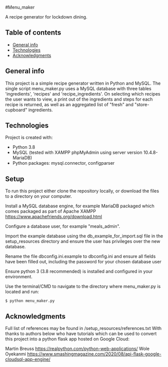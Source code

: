 #Menu_maker

A recipe generator for lockdown dining.

## Table of contents
* [General info](#general-info)
* [Technologies](#technologies)
* [Acknowledgments](#acknowledgments)

## General info
This project is a simple recipe generator written in Python and MySQL. The single script menu_maker.py uses a MySQL database with three tables 'ingredients', 'recipes' and 'recipe_ingredients'. On selecting which recipes the user wants to view, a print out of the ingredients and steps for each recipe is returned, as well as an aggregated list of "fresh" and "store-cupboard" ingredients.
	
## Technologies
Project is created with:
* Python 3.8
* MySQL (tested with XAMPP phpMyAdmin using server version 10.4.8-MariaDB)
* Python packages: mysql.connector, configparser
	
## Setup
To run this project either clone the repository locally, or download the files to a directory on your computer.

Install a MySQL database engine, for example MariaDB packaged which comes packaged as part of Apache XAMPP https://www.apachefriends.org/download.html

Configure a database user, for example "meals_admin".

Import the example database using the db_example_for_import.sql file in the setup_resources directory and ensure the user has privileges over the new database.

Rename the file dbconfig.ini.example to dbconfig.ini and ensure all fields have been filled out, including the password for your chosen database user

Ensure python 3 (3.8 recommended) is installed and configured in your environment.

Use the terminal/CMD to navigate to the directory where menu_maker.py is located and run:

```
$ python menu_maker.py

```

## Acknowledgments
Full list of references may be found in /setup_resources/references.txt
With thanks to authors below who have tutorials which can be used to convert this project into a python flask app hosted on Google Cloud:

Martin Breuss https://realpython.com/python-web-applications/
Wole Oyekanmi https://www.smashingmagazine.com/2020/08/api-flask-google-cloudsql-app-engine/ 